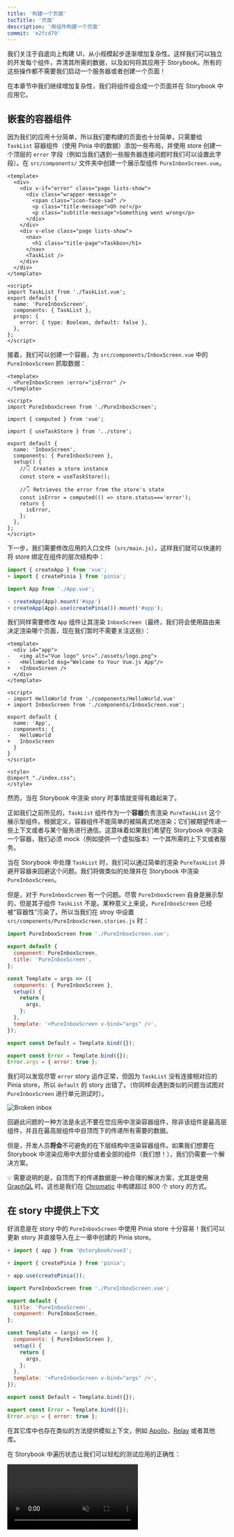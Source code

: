 ```yaml
---
title: '构建一个页面'
tocTitle: '页面'
description: '用组件构建一个页面'
commit: 'e2fcd79'
---
```


我们关注于自底向上构建 UI，从小规模起步逐渐增加复杂性。这样我们可以独立的开发每个组件，弄清其所需的数据，以及如何将其应用于 Storybook。所有的这些操作都不需要我们启动一个服务器或者创建一个页面！

在本章节中我们继续增加复杂性，我们将组件组合成一个页面并在 Storybook 中应用它。

## 嵌套的容器组件

因为我们的应用十分简单，所以我们要构建的页面也十分简单，只需要给 `TaskList` 容器组件（使用 Pinia 中的数据）添加一些布局，并使用 store 创建一个顶层的 `error` 字段（例如当我们遇到一些服务器连接问题时我们可以设置此字段）。在 `src/components/` 文件夹中创建一个展示型组件 `PureInboxScreen.vue`。

```html:title=src/components/PureInboxScreen.vue
<template>
  <div>
    <div v-if="error" class="page lists-show">
      <div class="wrapper-message">
        <span class="icon-face-sad" />
        <p class="title-message">Oh no!</p>
        <p class="subtitle-message">Something went wrong</p>
      </div>
    </div>
    <div v-else class="page lists-show">
      <nav>
        <h1 class="title-page">Taskbox</h1>
      </nav>
      <TaskList />
    </div>
  </div>
</template>

<script>
import TaskList from './TaskList.vue';
export default {
  name: 'PureInboxScreen',
  components: { TaskList },
  props: {
    error: { type: Boolean, default: false },
  },
};
</script>
```

接着，我们可以创建一个容器，为 `src/components/InboxScreen.vue` 中的 `PureInboxScreen` 抓取数据：

```html:title=src/components/InboxScreen.vue
<template>
  <PureInboxScreen :error="isError" />
</template>

<script>
import PureInboxScreen from './PureInboxScreen';

import { computed } from 'vue';

import { useTaskStore } from '../store';

export default {
  name: 'InboxScreen',
  components: { PureInboxScreen },
  setup() {
    //👇 Creates a store instance
    const store = useTaskStore();

    //👇 Retrieves the error from the store's state
    const isError = computed(() => store.status==='error');
    return {
      isError,
    };
  },
};
</script>
```

下一步，我们需要修改应用的入口文件（`src/main.js`），这样我们就可以快速的将 store 绑定在组件的层次结构中：

```diff:title=src/main.js
import { createApp } from 'vue';
+ import { createPinia } from 'pinia';

import App from './App.vue';

- createApp(App).mount('#app')
+ createApp(App).use(createPinia()).mount('#app');
```

我们同样需要修改 `App` 组件让其渲染 `InboxScreen`（最终，我们将会使用路由来决定渲染哪个页面，现在我们暂时不需要关注这些）：

```diff:title=src/App.vue
<template>
  <div id="app">
-   <img alt="Vue logo" src="./assets/logo.png">
-   <HelloWorld msg="Welcome to Your Vue.js App"/>
+   <InboxScreen />
  </div>
</template>

<script>
- import HelloWorld from './components/HelloWorld.vue'
+ import InboxScreen from './components/InboxScreen.vue';

export default {
  name: 'App',
  components: {
-   HelloWorld
+   InboxScreen
  }
}
</script>

<style>
@import "./index.css";
</style>
```

然而，当在 Storybook 中渲染 story 时事情就变得有趣起来了。

正如我们之前所见的，`TaskList` 组件作为一个**容器**负责渲染 `PureTaskList` 这个展示型组件。根据定义，容器组件不能简单的被隔离式地渲染；它们被期望传递一些上下文或者与某个服务进行通信。这意味着如果我们希望在 Storybook 中渲染一个容器，我们必须 mock（例如提供一个虚拟版本）一个其所需的上下文或者服务。

当在 Storybook 中处理 `TaskList` 时，我们可以通过简单的渲染 `PureTaskList` 并避开容器来回避这个问题。我们将做类似的处理并在 Storybook 中渲染 `PureInboxScreen`。

但是，对于 `PureInboxScreen` 有一个问题。尽管 `PureInboxScreen` 自身是展示型的，但是其子组件 `TaskList` 不是。某种意义上来说，`PureInboxScreen` 已经被“容器性”污染了。所以当我们在 stroy 中设置 `src/components/PureInboxScreen.stories.js` 时：

```js:title=src/components/PureInboxScreen.stories.js
import PureInboxScreen from './PureInboxScreen.vue';

export default {
  component: PureInboxScreen,
  title: 'PureInboxScreen',
};

const Template = args => ({
  components: { PureInboxScreen },
  setup() {
    return {
      args,
    };
  },
  template: '<PureInboxScreen v-bind="args" />',
});

export const Default = Template.bind({});

export const Error = Template.bind({});
Error.args = { error: true };
```

我们可以发现尽管 `error` story 运作正常，但因为 `TaskList` 没有连接相对应的 Pinia store，所以 `default` 的 story 出错了。（你同样会遇到类似的问题当试图对 `PureInboxScreen` 进行单元测试时）。

![Broken inbox](/intro-to-storybook/broken-inboxscreen-vue-pinia.png)

回避此问题的一种方法是永远不要在您应用中渲染容器组件，除非该组件是最高层组件，并且在最高层组件中自顶而下的传递所有需要的数据。

但是，开发人员**将会**不可避免的在下层结构中渲染容器组件。如果我们想要在 Storybook 中渲染应用中大部分或者全部的组件（我们想！），我们仍需要一个解决方案。

<div class="aside">
💡 需要说明的是，自顶而下的传递数据是一种合理的解决方案，尤其是使用 <a href="http://graphql.org/">GraphQL</a> 时。这也是我们在 <a href="https://www.chromatic.com/?utm_source=storybook_website&utm_medium=link&utm_campaign=storybook">Chromatic</a> 中构建超过 800 个 story 的方式。
</div>

## 在 story 中提供上下文

好消息是在 story 中的 `PureInboxScreen` 中使用 Pinia store 十分容易！我们可以更新 story 并直接导入在上一章中创建的 Pinia store。

```diff:title=src/components/PureInboxScreen.stories.js
+ import { app } from '@storybook/vue3';

+ import { createPinia } from 'pinia';

+ app.use(createPinia());

import PureInboxScreen from './PureInboxScreen.vue';

export default {
  title: 'PureInboxScreen',
  component: PureInboxScreen,
};

const Template = (args) => ({
  components: { PureInboxScreen },
  setup() {
    return {
      args,
    };
  },
  template: '<PureInboxScreen v-bind="args" />',
});

export const Default = Template.bind({});

export const Error = Template.bind({});
Error.args = { error: true };
```

在其它库中也存在类似的方法提供模拟上下文，例如 [Apollo](https://www.npmjs.com/package/apollo-storybook-decorator)，[Relay](https://github.com/orta/react-storybooks-relay-container) 或者其他库。

在 Storybook 中遍历状态让我们可以轻松的测试应用的正确性：

<video autoPlay muted playsInline loop >

  <source
    src="/intro-to-storybook/finished-inboxscreen-states-6-0.mp4"
    type="video/mp4"
  />
</video>

## 交互测试

到目前为止，我们已经从头创建了一个功能齐全的应用，从简单组件到页面，并不断通过 story 来测试每个变动。但是每个新建的 story 需要手动检查其他所有 story 来确保 UI 没有崩溃。造成很多额外的工作。

难道我们就不能将该流程自动化并自动对组件进行交互测试吗？

### 通过 play 函数编写一个交互测试

Storybook 的 [`play`](https://storybook.js.org/docs/vue/writing-stories/play-function) 和 [`@storybook/addon-interactions`](https://storybook.js.org/docs/vue/writing-tests/interaction-testing) 帮助我们解决上述问题。一个 play 函数包含 story 渲染之后的一小段代码。

play 函数帮助我们验证当 task 更新后 UI 的变化。它使用与框架无关的 DOM API，这意味着不管什么框架，我们都可以通过编写 story 的 play 函数来与 UI 进行交互并模拟人类行为。

`@storybook/addon-interactions` 帮助我们在 Storybok 中可视化我们的测试，提供一个循序渐进的流程。它还提供了一些方便的 UI 控件，可以暂停、恢复、倒带并逐步完成每个交互。

让我们来看看它的实际应用，更新你新创建的 `PureInboxScreen` 文件，并通过添加以下内容来创建组件交互：

```diff:title=src/components/PureInboxScreen.stories.js
import { app } from '@storybook/vue3';

+ import { fireEvent, within } from '@storybook/testing-library';

import { createPinia } from 'pinia';

app.use(createPinia());

import PureInboxScreen from './PureInboxScreen.vue';

export default {
  title: 'PureInboxScreen',
  component: PureInboxScreen,
};

const Template = (args) => ({
  components: { PureInboxScreen },
  setup() {
    return {
      args,
    };
  },
  template: '<PureInboxScreen v-bind="args" />',
});

export const Default = Template.bind({});

export const Error = Template.bind({});
Error.args = { error: true };

+ export const WithInteractions = Template.bind({});
+ WithInteractions.play = async ({ canvasElement }) => {
+   const canvas = within(canvasElement);
+   // Simulates pinning the first task
+   await fireEvent.click(canvas.getByLabelText('pinTask-1'));
+   // Simulates pinning the third task
+   await fireEvent.click(canvas.getByLabelText('pinTask-3'));
+ };
```

检查你最新创建的 story。点击 `Interactions` 面板来查看在 story play 函数中的交互列表。

<video autoPlay muted playsInline loop>

  <source
    src="/intro-to-storybook/storybook-interactive-stories-play-function.mp4"
    type="video/mp4"
  />
</video>

### 使用 test runner 进行自动化测试

通过 Storybook 的 play 函数，我们可以避开之前的问题，使我们能与 UI 进行交互，并在我们更新 task 时快速检测其变化 - 无需额外的手动工作确保 UI 的一致性。

但是，当我们仔细查看 Storybook，我们可以看到只有在查看 story 时才会运行交互测试。因此，我们在进行变更的时候仍然需要查看每个 story 从而运行所有的检查。我们就不能让它更加自动化么？

好消息是可以的！Storybook 的 [test runner](https://storybook.js.org/docs/vue/writing-tests/test-runner) 可以完成那样的操作。这是基于 [Playwright](https://playwright.dev/) 的一个独立的库 - 运行所有的交互测试并捕获 story 的错误。

让我们看看它时如何工作的！运行以下命令进行安装：

```shell
yarn add --dev @storybook/test-runner
```

下一步，更新 `package.json` 的 `scripts` 并添加一个新的测试任务：

```json:clipboard=false
{
  "scripts": {
    "test-storybook": "test-storybook"
  }
}
```

最后，在 Storybook 运行的情况下，打开新的控制台界面并运行以下命令：

```shell
yarn test-storybook --watch
```

<div class="aside">
💡 使用 play 函数的交互测试时测试 UI 组件的绝佳方式。它能做的远比目前看到的多；我们推荐您阅读<a href="https://storybook.js.org/docs/vue/writing-tests/interaction-testing">官方文档</a>进行深入了解。
<br />
为了深入了解测试，请查看<a href="/ui-testing-handbook">测试手册</a>。它涵盖了缩放前端（scaled-front-end）团队所使用的测试策略，以增强您的开发工作流程。
</div>

![Storybook test runner successfully runs all tests](/intro-to-storybook/storybook-test-runner-execution.png)

成功了！现在我们拥有一个工具，可以帮助我们检查所有的 story 渲染是否出错，并且所有的断言是否自动通过。更重要的是，如果一个测试失败了，它将会提供一个链接，该链接可以在浏览器打开失败的 story。

## 组件驱动开发

我们以 `Task` 起步，进一步实现了 `TaskList`，现在我们创建了整个页面的 UI。我们的 `InboxScreen` 包括了一个嵌套容器组件，以及一系列相关联的 story。

<video autoPlay muted playsInline loop style="width:480px; height:auto; margin: 0 auto;">
  <source
    src="/intro-to-storybook/component-driven-development-optimized.mp4"
    type="video/mp4"
  />
</video>

[**组件驱动开发**](https://www.componentdriven.org/)让您可以一步步的在升级组件结构的同时扩展应用的复杂性。同时也使得我们可以更专注于开发本身，并提高对所有可能的 UI 排列组合的覆盖率。简而言之，CDD 帮助您创建了高质量以及更复杂的交互界面。

我们还没有完全结束 - 光创建 UI 是不够的。我们仍需要保证应用的耐用性。

<div class="aside">
💡 别忘了提交您的代码！
</div>
